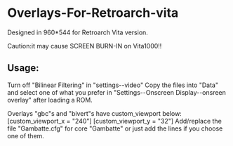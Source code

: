 # Overlays-For-Retroarch-vita

Designed in 960*544 for Retroarch Vita version.

Caution:it may cause SCREEN BURN-IN on Vita1000!!

Usage:
-------
Turn off "Bilinear Filtering" in "settings--video"
Copy the files into "Data" and select one of what you prefer in "Settings--Onscreen Display--onsreen overlay" after loading a ROM.

Overlays "gbc"s and "bivert"s have custom_viewport below:
[custom_viewport_x = "240"]
[custom_viewport_y = "32"]
Add/replace the file "Gambatte.cfg" for core "Gambatte" or just add the lines if you choose one of them.
